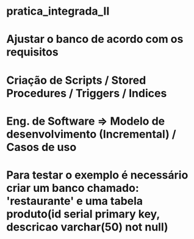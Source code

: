 # pratica_integrada_II

# Ajustar o banco de acordo com os requisitos

# Criação de Scripts / Stored Procedures / Triggers / Indices

# Eng. de Software => Modelo de desenvolvimento (Incremental) / Casos de uso

# Para testar o exemplo é necessário criar um banco chamado: 'restaurante' e uma tabela produto(id serial primary key, descricao varchar(50) not null)
